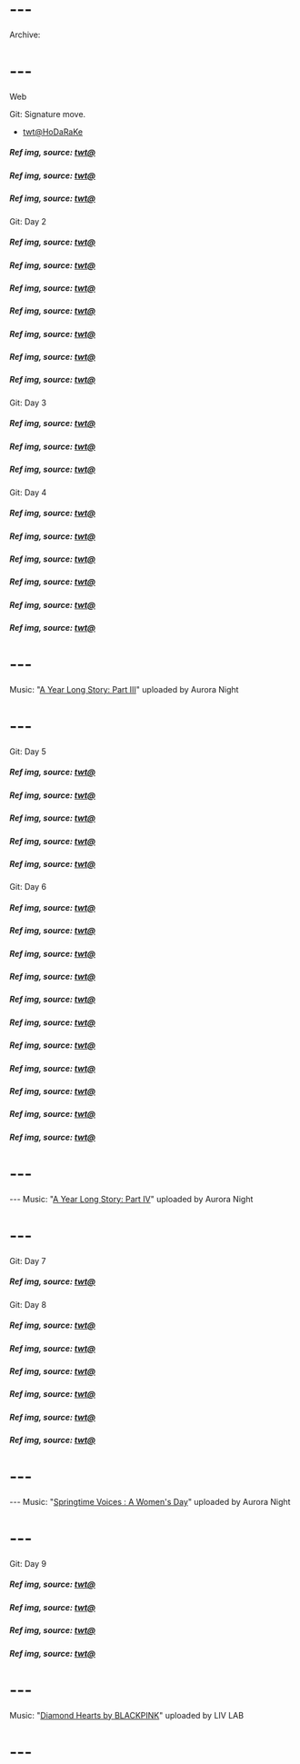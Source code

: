 # ---
Archive:
# ---

Web

Git: Signature move.

- [twt@HoDaRaKe](https://x.com/HoDaRaKe/status/1800884181108773266)

##### Ref img, source: [twt@](https://x.com/keiuzuki/status/1800913470558494861)
##### Ref img, source: [twt@](https://x.com/yurari_banri/status/1800639644620767293)
##### Ref img, source: [twt@](https://x.com/unicouniuni3/status/1800893035213156822)

Git: Day 2

##### Ref img, source: [twt@](https://x.com/tabakko/status/1801057217954631789)
##### Ref img, source: [twt@](https://x.com/aerisephs/status/1800876314276303125)
##### Ref img, source: [twt@](https://x.com/coffee2hai/status/1801008107662745761)
##### Ref img, source: [twt@](https://x.com/PeachMilky_Cos/status/1801031739206189419)
##### Ref img, source: [twt@](https://x.com/ito_ito_18/status/1801004300673720742)
##### Ref img, source: [twt@](https://x.com/hyxpk/status/1800955236980490569)
##### Ref img, source: [twt@](https://x.com/nzxt_cam/status/1801197875143348707)

Git: Day 3

##### Ref img, source: [twt@](https://x.com/Kuroneko__x/status/1801307726599045205)

##### Ref img, source: [twt@](https://x.com/HAL09999/status/1801561588173779323)
##### Ref img, source: [twt@](https://x.com/neorarty3/status/1801393311883698210)

Git: Day 4

##### Ref img, source: [twt@](https://x.com/NARAKATHEGAME/status/1801646000353763710)
##### Ref img, source: [twt@](https://x.com/depressionlesss/status/1801547627559006356)

##### Ref img, source: [twt@](https://x.com/Spideraxe30/status/1801708138078642301)
##### Ref img, source: [twt@](https://x.com/Spideraxe30/status/1801709684505588079)
##### Ref img, source: [twt@](https://x.com/Spideraxe30/status/1801564473796280333)

##### Ref img, source: [twt@](https://x.com/i/bookmarks?post_id=1801534547730792867)

# ---
Music: "[A Year Long Story: Part III](https://www.youtube.com/watch?v=76Pdg2-BpG0)" uploaded by Aurora Night
# ---

Git: Day 5

##### Ref img, source: [twt@](https://x.com/lusopps/status/1801607212302840087)
##### Ref img, source: [twt@](https://x.com/yurari_banri/status/1802134653878542357)
##### Ref img, source: [twt@](https://x.com/katsmuki/status/1801980748003459486)
##### Ref img, source: [twt@](https://x.com/khiawings/status/1801927392199385119)
##### Ref img, source: [twt@](https://x.com/mimi_aiart/status/1801902475601195131)

Git: Day 6

##### Ref img, source: [twt@](https://x.com/HoDaRaKe/status/1802347901252751687)
##### Ref img, source: [twt@](https://x.com/sasukedailydose/status/1802107907275661611)
##### Ref img, source: [twt@](https://x.com/dailyJinchuriki/status/1802029234887467469)

##### Ref img, source: [twt@](https://x.com/Kuroneko__x/status/1802388503914856469)
##### Ref img, source: [twt@](https://x.com/RinSS_HI/status/1802374736753651864)
##### Ref img, source: [twt@](https://x.com/BasedLIDA/status/1801919451383890037)
##### Ref img, source: [twt@](https://x.com/GifsAnime_/status/1802072174607708458)
##### Ref img, source: [twt@](https://x.com/Manim_Asg/status/1801964666375016596)

##### Ref img, source: [twt@](https://x.com/OnePieceDefend/status/1802115005464133830/photo/1)
##### Ref img, source: [twt@](https://x.com/george_10g/status/1802293742075777302)
##### Ref img, source: [twt@](https://x.com/HoDaRaKe/status/1802332803117519008)

# ---
--- Music: "[A Year Long Story: Part IV](https://www.youtube.com/watch?v=sZX0bhVOevE)" uploaded by Aurora Night
# ---

Git: Day 7

##### Ref img, source: [twt@](https://x.com/othingstodo_com/status/1802451835820900498)

Git: Day 8

##### Ref img, source: [twt@](https://x.com/megzn7/status/1802784592337768554)
##### Ref img, source: [twt@](https://x.com/duskgumi/status/1802874305396539496)
##### Ref img, source: [twt@](https://x.com/1AdrianUzumaki/status/1802742476190461959)

##### Ref img, source: [twt@](https://x.com/ACustomframing/status/1803075316791038246)
##### Ref img, source: [twt@](https://x.com/Lilium725/status/1802971645281534182)
##### Ref img, source: [twt@](https://x.com/ACustomframing/status/1803079004116922480)

# ---
--- Music: "[Springtime Voices : A Women's Day](https://www.youtube.com/watch?v=vP4Yu_WA-RM)" uploaded by Aurora Night
# ---

Git: Day 9

##### Ref img, source: [twt@](https://x.com/NoCatsNoLife_m/status/1803154209250173180)
##### Ref img, source: [twt@](https://www.youtube.com/watch?v=AxQRV3qPxj8)
##### Ref img, source: [twt@](https://www.youtube.com/watch?v=ejRGUitWngk)
##### Ref img, source: [twt@](https://x.com/TFT/status/1801676514531934564)

# ---
Music: "[Diamond Hearts by BLACKPINK](https://www.youtube.com/watch?v=OojSuORlNr4)" uploaded by LIV LAB
# ---
